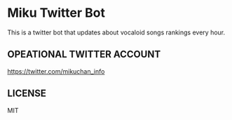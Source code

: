 # Miku Twitter Bot
This is a twitter bot that updates about vocaloid songs rankings every hour.

## OPEATIONAL TWITTER ACCOUNT
https://twitter.com/mikuchan_info

## LICENSE
MIT
